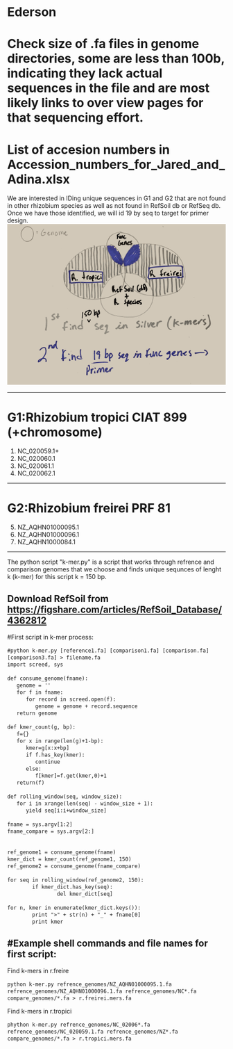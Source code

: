 # Ederson
# Check size of .fa files in genome directories, some are less than 100b, indicating they lack actual sequences in the file and are most likely links to over view pages for that sequencing effort. 
# List of accesion numbers in Accession_numbers_for_Jared_and_Adina.xlsx
We are interested in IDing unique sequences in G1 and G2 that are not found in other rhizobium species as well as not found in RefSoil db or RefSeq db. Once we have those identified, we will id 19 by seq to target for primer design. 
![](Images/ideas.jpg)

----

# G1:Rhizobium tropici CIAT 899 (+chromosome) 
1. NC_020059.1+
2. NC_020060.1
3. NC_020061.1
4. NC_020062.1

----

# G2:Rhizobium freirei PRF 81
5. NZ_AQHN01000095.1
6. NZ_AQHN01000096.1
7. NZ_AQHN1000084.1 

----

The python script "k-mer.py" is a script that works through refrence and comparison genomes that we choose and finds unique sequnces of lenght k (k-mer) for this script k = 150 bp. 

Download RefSoil from https://figshare.com/articles/RefSoil_Database/4362812
----

#First script in k-mer process:
```{python}
#python k-mer.py [reference1.fa] [comparison1.fa] [comparison.fa] [comparison3.fa] > filename.fa
import screed, sys

def consume_genome(fname):
   genome = ''
   for f in fname:
      for record in screed.open(f):
         genome = genome + record.sequence
   return genome

def kmer_count(g, bp):
   f={}
   for x in range(len(g)+1-bp):
      kmer=g[x:x+bp]
      if f.has_key(kmer):
         continue
      else:
         f[kmer]=f.get(kmer,0)+1
   return(f)

def rolling_window(seq, window_size):
   for i in xrange(len(seq) - window_size + 1):
      yield seq[i:i+window_size]

fname = sys.argv[1:2]
fname_compare = sys.argv[2:]


ref_genome1 = consume_genome(fname)
kmer_dict = kmer_count(ref_genome1, 150)
ref_genome2 = consume_genome(fname_compare)

for seq in rolling_window(ref_genome2, 150):
        if kmer_dict.has_key(seq):
                del kmer_dict[seq]

for n, kmer in enumerate(kmer_dict.keys()):
        print ">" + str(n) + "_" + fname[0]
        print kmer
```
#Example shell commands and file names for first script:
----
Find k-mers in r.freire
```{bash}
python k-mer.py refrence_genomes/NZ_AQHN01000095.1.fa refrence_genomes/NZ_AQHN01000096.1.fa refrence_genomes/NC*.fa compare_genomes/*.fa > r.freirei.mers.fa
```
Find k-mers in r.tropici
```{bash}
phython k-mer.py refrence_genomes/NC_02006*.fa refrence_genomes/NC_020059.1.fa refrence_genomes/NZ*.fa compare_genomes/*.fa > r.tropici.mers.fa
```


